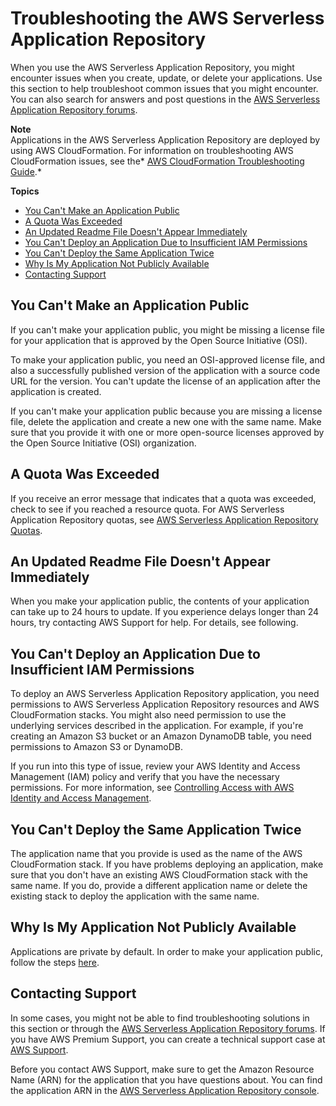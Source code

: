 # Troubleshooting the AWS Serverless Application Repository<a name="troubleshooting"></a>

When you use the AWS Serverless Application Repository, you might encounter issues when you create, update, or delete your applications\. Use this section to help troubleshoot common issues that you might encounter\. You can also search for answers and post questions in the [AWS Serverless Application Repository forums](https://forums.aws.amazon.com/forum.jspa?forumID=287)\.

**Note**  
Applications in the AWS Serverless Application Repository are deployed by using AWS CloudFormation\. For information on troubleshooting AWS CloudFormation issues, see the* [AWS CloudFormation Troubleshooting Guide](https://docs.aws.amazon.com/AWSCloudFormation/latest/UserGuide/troubleshooting.html)\.*

**Topics**
+ [You Can't Make an Application Public](#issue-cant-make-app-public)
+ [A Quota Was Exceeded](#issue-limit-exceeded)
+ [An Updated Readme File Doesn't Appear Immediately](#issue-updating-readme-delay)
+ [You Can't Deploy an Application Due to Insufficient IAM Permissions](#issue-cant-deploy-app-due-to-insufficient-iam-permissions)
+ [You Can't Deploy the Same Application Twice](#issue-cant-deploy-same-app-twice)
+ [Why Is My Application Not Publicly Available](#issue-why-not-publicly-available)
+ [Contacting Support](#issue-contacting-support)

## You Can't Make an Application Public<a name="issue-cant-make-app-public"></a>

If you can't make your application public, you might be missing a license file for your application that is approved by the Open Source Initiative \(OSI\)\.

To make your application public, you need an OSI\-approved license file, and also a successfully published version of the application with a source code URL for the version\. You can't update the license of an application after the application is created\. 

If you can't make your application public because you are missing a license file, delete the application and create a new one with the same name\. Make sure that you provide it with one or more open\-source licenses approved by the Open Source Initiative \(OSI\) organization\.

## A Quota Was Exceeded<a name="issue-limit-exceeded"></a>

If you receive an error message that indicates that a quota was exceeded, check to see if you reached a resource quota\. For AWS Serverless Application Repository quotas, see [AWS Serverless Application Repository Quotas](quotas.md)\.

## An Updated Readme File Doesn't Appear Immediately<a name="issue-updating-readme-delay"></a>

When you make your application public, the contents of your application can take up to 24 hours to update\. If you experience delays longer than 24 hours, try contacting AWS Support for help\. For details, see following\. 

## You Can't Deploy an Application Due to Insufficient IAM Permissions<a name="issue-cant-deploy-app-due-to-insufficient-iam-permissions"></a>

To deploy an AWS Serverless Application Repository application, you need permissions to AWS Serverless Application Repository resources and AWS CloudFormation stacks\. You might also need permission to use the underlying services described in the application\. For example, if you're creating an Amazon S3 bucket or an Amazon DynamoDB table, you need permissions to Amazon S3 or DynamoDB\. 

If you run into this type of issue, review your AWS Identity and Access Management \(IAM\) policy and verify that you have the necessary permissions\. For more information, see [Controlling Access with AWS Identity and Access Management](https://docs.aws.amazon.com/AWSCloudFormation/latest/UserGuide/using-iam-template.html)\. 

## You Can't Deploy the Same Application Twice<a name="issue-cant-deploy-same-app-twice"></a>

The application name that you provide is used as the name of the AWS CloudFormation stack\. If you have problems deploying an application, make sure that you don't have an existing AWS CloudFormation stack with the same name\. If you do, provide a different application name or delete the existing stack to deploy the application with the same name\.

## Why Is My Application Not Publicly Available<a name="issue-why-not-publicly-available"></a>

Applications are private by default\. In order to make your application public, follow the steps [here](https://docs.aws.amazon.com/serverlessrepo/latest/devguide/serverless-app-publishing-applications.html#share-application)\.

## Contacting Support<a name="issue-contacting-support"></a>

In some cases, you might not be able to find troubleshooting solutions in this section or through the [AWS Serverless Application Repository forums](https://forums.aws.amazon.com/forum.jspa?forumID=287)\. If you have AWS Premium Support, you can create a technical support case at [AWS Support](https://console.aws.amazon.com/support/home#/)\. 

Before you contact AWS Support, make sure to get the Amazon Resource Name \(ARN\) for the application that you have questions about\. You can find the application ARN in the [AWS Serverless Application Repository console](https://console.aws.amazon.com/serverlessrepo/)\.